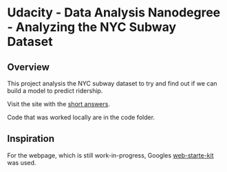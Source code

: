 # Udacity - Data Analysis Nanodegree - Analyzing the NYC Subway Dataset

## Overview

This project analysis the NYC subway dataset to try and find out if we can
build a model to predict ridership.

Visit the site with the [short answers](http://sebasibarguen.github.io/udacity-nanodegree-nyc-subway).

Code that was worked locally are in the code folder.

## Inspiration

For the webpage, which is still work-in-progress, Googles [web-starte-kit](https://github.com/google/web-starter-kit)
was used.
